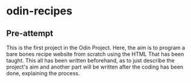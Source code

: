 # odin-recipes
## Pre-attempt
This is the first project in the Odin Project. Here, the aim is to program a bare bones recipe website from scratch using the HTML That has been taught. This all has been written beforehand, as to just describe the project's aim and another part will be written after the coding has been done, explaining the process.